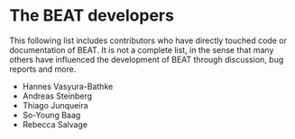 # The BEAT developers

This following list includes contributors who have directly touched code or documentation of BEAT. 
It is not a complete list, in the sense that many others have influenced the development of BEAT through discussion, bug reports and more.

* Hannes Vasyura-Bathke
* Andreas Steinberg
* Thiago Junqueira
* So-Young Baag
* Rebecca Salvage
